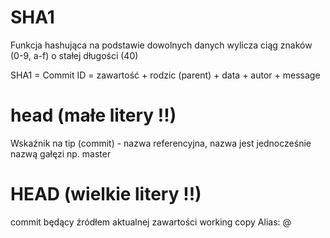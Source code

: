 # SHA1

Funkcja hashująca na podstawie dowolnych danych wylicza  ciąg znaków (0-9, a-f) o stałej długości (40)

SHA1 = Commit ID = zawartość + rodzic (parent) + data + autor + message

# head (małe litery !!)

Wskaźnik na tip (commit) - nazwa referencyjna, nazwa jest jednocześnie nazwą gałęzi np. master

# HEAD (wielkie litery !!)

commit będący źródłem aktualnej zawartości working copy
Alias: @

